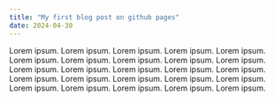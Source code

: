 ```yaml
---
title: "My first blog post on github pages"
date: 2024-04-30
---
```


Lorem ipsum. Lorem ipsum. Lorem ipsum. Lorem ipsum. Lorem ipsum. Lorem ipsum. Lorem ipsum. Lorem ipsum. Lorem ipsum. Lorem ipsum. Lorem ipsum. Lorem ipsum. Lorem ipsum. Lorem ipsum. Lorem ipsum. Lorem ipsum. Lorem ipsum. Lorem ipsum. Lorem ipsum. Lorem ipsum. Lorem ipsum. Lorem ipsum. Lorem ipsum. Lorem ipsum. Lorem ipsum. 
